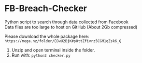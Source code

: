 # FB-Breach-Checker

Python script to search through data collected from Facebook  
Data files are too large to host on GitHub (About 2Gb compressed)

Please download the whole package here:  
`https://mega.nz/folder/EGwU2BjK#pOttZfivrz5CGM1qZsk6_Q`

1. Unzip and open terminal inside the folder.  
2. Run with:
`python3 checker.py`
